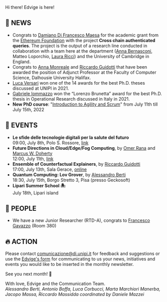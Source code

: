 Hi there! Edvige is here!

## 📰 NEWS

- Congrats to [Damiano Di Francesco Maesa](https://scholar.google.it/citations?user=9u78kdMAAAAJ&hl=it]) for the academic grant from the [Ethereum Foundation](https://esp.ethereum.foundation/) with the project __Cross chain authenticated queries__. The project is the output of a research line conducted in collaboration with a team here at the department ([Anna Bernasconi](https://scholar.google.it/citations?hl=en&user=EZjDo3YAAAAJ), Matteo Loporchio, [Laura Ricci](https://scholar.google.it/citations?hl=en&user=ODbzAR4AAAAJ)) and the University of Cambridge in England.
- Congrats to [Anna Monreale](https://www.linkedin.com/in/anna-monreale-b990611/) and [Riccardo Guidotti](https://www.linkedin.com/in/riccardo-guidotti-b89b3280/) that have been awarded the position of Adjunct Professor at the Faculty of Computer Science, Dalhousie University Halifax. 
- [Luca Versari](https://scholar.google.it/citations?user=9WbCC3MAAAAJ&hl=it) won one of the 14 awards for the best Ph.D. theses discussed at UNIPI in 2021.
- [Gabriele Iommazzo](https://www.linkedin.com/in/gabriele-iommazzo-1351814a/) won the “Lorenzo Brunetta” award for the best Ph.D. thesis in Operational Research discussed in Italy in 2021.
- **New PhD course**: "[Introduction to Agility and Scrum](https://dottorato.di.unipi.it/phd-programme/teaching/phd-courses-a-y-2021-2022/#anchor13)" from July 11th till July 15th, 2022


## 📆 EVENTS

- **Le sfide delle tecnologie digitali per la salute del futuro**<br/>
  09:00, July 8th, Polo S. Rossore, [link](https://www.unipi.it/index.php/eventi-area-umanistica/event/6568-le-sfide-delle-tecnologie-digitali-per-la-salute-del-futuro)
- **Future Directions in Cloud/Edge/Fog Computing**, by [Omer Rana](https://www.cardiff.ac.uk/people/view/118157-rana-omer) and [Marcus W. Doherty](https://physics.anu.edu.au/contact/people/profile.php?ID=1355)<br/>
  12:00, July 11th,  [link](TC.COMPUTER.ORG/TCCLD/WEBINARS)
- **Ensemble of Counterfactual Explainers**, by [Riccardo Guidotti](https://www.linkedin.com/in/riccardo-guidotti-b89b3280/)<br/>
  17:00, July 13th, Sala Gerace, [online](https://teams.microsoft.com/l/meetup-join/19%3ameeting_MDUzMDUxYjktNTcyOC00NTkyLTk0MGMtZjVhZTNjMGIzOTUw%40thread.v2/0?context=%7b%22Tid%22%3a%22c7456b31-a220-47f5-be52-473828670aa1%22%2c%22Oid%22%3a%2290837f8e-7859-41f0-a7b7-210984784583%22%7d)
- **Quantum Computing: Lov Grover**, by [Alessandro Berti](https://www.linkedin.com/in/aleberti/)<br/>
  18:30, July 15th, Borgo Stretto 3, Pisa (presso Geckosoft)
- **Lipari Summer School 🏝️**<br/>
  July 18th, Lipari island


## 🎉 PEOPLE

- We have a new Junior Researcher (RTD-A), congrats to [Francesco Gavazzo](https://scholar.google.it/citations?user=G6GHqpcAAAAJ&hl=en) (Room 380)

## 🔥 ACTION

Please contact [comunicazione@di.unipi.it](mailto:comunicazione@di.unipi.it)
for feedback and suggestions or use the [Edvige's form](https://forms.gle/QjRuQ12iqabMtU2F8)
for communicating to us your news, initiatives and events you would like to be inserted in the
monthly newsletter.

See you next month! 🦉

With love, Edvige and the Communication Team.<br/>
*Alessandro Berti, Antonio Boffa, Luca Corbucci, Marta Marchiori Manerba, Jacopo Massa, Riccardo Massidda coordinated by Daniele Mazzei*
<!-- *[Alessandro Berti](https://www.linkedin.com/in/aleberti/), [Antonio Boffa](https://www.linkedin.com/in/aboffa/), [Luca Corbucci](https://www.linkedin.com/in/lucacorbucci/), [Marta Marchiori Manerba](https://www.linkedin.com/in/marta-marchiori-manerba/), -->
<!-- [Jacopo Massa](https://www.linkedin.com/in/jacopo-massa/), [Riccardo Massidda](https://www.linkedin.com/in/riccardomassidda/) coordinated by [Daniele Mazzei](https://www.linkedin.com/in/dmazzei/)* -->
